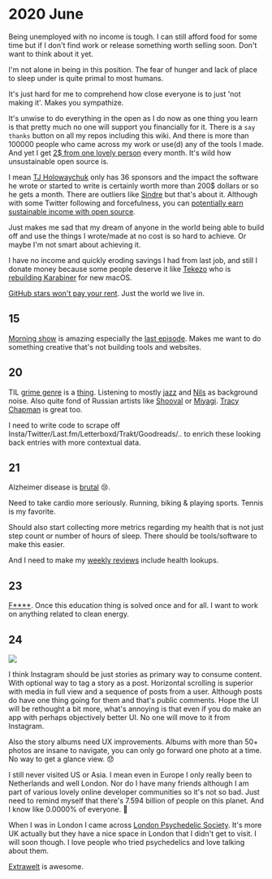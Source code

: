 # 2020 June

Being unemployed with no income is tough. I can still afford food for some time but if I don't find work or release something worth selling soon. Don't want to think about it yet.

I'm not alone in being in this position. The fear of hunger and lack of place to sleep under is quite primal to most humans.

It's just hard for me to comprehend how close everyone is to just 'not making it'. Makes you sympathize.

It's unwise to do everything in the open as I do now as one thing you learn is that pretty much no one will support you financially for it. There is a `say thanks` button on all my repos including this wiki. And there is more than 100000 people who came across my work or use(d) any of the tools I made. And yet I get [2\$ from one lovely person](https://github.com/sponsors/nikitavoloboev) every month. It's wild how unsustainable open source is.

I mean [TJ Holowaychuk](https://github.com/sponsors/tj) only has 36 sponsors and the impact the software he wrote or started to write is certainly worth more than 200\$ dollars or so he gets a month. There are outliers like [Sindre](https://github.com/sponsors/sindresorhus) but that's about it. Although with some Twitter following and forcefulness, you can [potentially earn sustainable income with open source](https://calebporzio.com/i-just-hit-dollar-100000yr-on-github-sponsors-heres-how-i-did-it).

Just makes me sad that my dream of anyone in the world being able to build off and use the things I wrote/made at no cost is so hard to achieve. Or maybe I'm not smart about achieving it.

I have no income and quickly eroding savings I had from last job, and still I donate money because some people deserve it like [Tekezo](https://github.com/tekezo) who is [rebuilding Karabiner](https://github.com/pqrs-org/Karabiner-DriverKit-VirtualHIDDevice) for new macOS.

[GitHub stars won't pay your rent](https://medium.com/@kitze/github-stars-wont-pay-your-rent-8b348e12baed). Just the world we live in.

## 15

[Morning show](https://trakt.tv/shows/the-morning-show) is amazing especially the [last episode](https://open.spotify.com/track/6McEOQxpbWsO4OU0PDfy7x?si=qQ5XPPHPRnC-cWXyCTAnVg). Makes me want to do something creative that's not building tools and websites.

## 20

TIL [grime genre](https://news.ycombinator.com/item?id=23580051) is a [thing](https://www.youtube.com/watch?v=EbZiQ0bKFS0). Listening to mostly [jazz](https://open.spotify.com/track/0c98X4o6PRxbMjpsOg3tj1?si=0m4U-8xORoS_0XdlUH1ltw) and [Nils](https://open.spotify.com/artist/5gqhueRUZEa7VDnQt4HODp?si=3qoLWAkDQJ6XjKuvnZjS0g) as background noise. Also quite fond of Russian artists like [Shooval](https://www.youtube.com/watch?v=2My09S8hvZo) or [Miyagi](https://www.youtube.com/watch?v=uHtLkGhkP8Y). [Tracy Chapman](https://open.spotify.com/track/3XkXJNMHJB0UiKiVz83yD7?si=PtHhOOmMQn6eM5hwGg8XkQ) is great too.

I need to write code to scrape off Insta/Twitter/Last.fm/Letterboxd/Trakt/Goodreads/.. to enrich these looking back entries with more contextual data.

## 21

Alzheimer disease is [brutal](https://www.youtube.com/watch?v=nt8C-P8Fc4g) 😢.

Need to take cardio more seriously. Running, biking & playing sports. Tennis is my favorite.

Should also start collecting more metrics regarding my health that is not just step count or number of hours of sleep. There should be tools/software to make this easier.

And I need to make my [weekly reviews](https://www.benkuhn.net/weekly/) include health lookups.

## 23

[F\*\*\*\*](https://news.ycombinator.com/item?id=23611204). Once this education thing is solved once and for all. I want to work on anything related to clean energy.

## 24

![](https://i.pinimg.com/474x/ea/05/55/ea0555de8b175c574f0d887a37abad2c--funny-shit-funny-cats.jpg)

I think Instagram should be just stories as primary way to consume content. With optional way to tag a story as a post. Horizontal scrolling is superior with media in full view and a sequence of posts from a user. Although posts do have one thing going for them and that's public comments. Hope the UI will be rethought a bit more, what's annoying is that even if you do make an app with perhaps objectively better UI. No one will move to it from Instagram.

Also the story albums need UX improvements. Albums with more than 50+ photos are insane to navigate, you can only go forward one photo at a time. No way to get a glance view. 😞

I still never visited US or Asia. I mean even in Europe I only really been to Netherlands and well London. Nor do I have many friends although I am part of various lovely online developer communities so it's not so bad. Just need to remind myself that there's 7.594 billion of people on this planet. And I know like 0.0000% of everyone. 🤯

When I was in London I came across [London Psychedelic Society](https://psychedelicsociety.org.uk/). It's more UK actually but they have a nice space in London that I didn't get to visit. I will soon though. I love people who tried psychedelics and love talking about them.

[Extrawelt](https://open.spotify.com/track/61tRxmym72kVDioHji8Red?si=4a0oeTW7Qk-KF2kkHGqGpg) is awesome.
